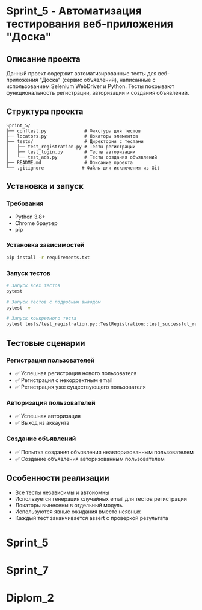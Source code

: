 # Sprint_5 - Автоматизация тестирования веб-приложения "Доска"

## Описание проекта

Данный проект содержит автоматизированные тесты для веб-приложения "Доска" (сервис объявлений), написанные с использованием Selenium WebDriver и Python. Тесты покрывают функциональность регистрации, авторизации и создания объявлений.

## Структура проекта

```
Sprint_5/
├── conftest.py              # Фикстуры для тестов
├── locators.py              # Локаторы элементов
├── tests/                   # Директория с тестами
│   ├── test_registration.py # Тесты регистрации
│   ├── test_login.py        # Тесты авторизации
│   └── test_ads.py          # Тесты создания объявлений
├── README.md                # Описание проекта
└── .gitignore              # Файлы для исключения из Git
```

## Установка и запуск

### Требования
- Python 3.8+
- Chrome браузер
- pip

### Установка зависимостей
```bash
pip install -r requirements.txt
```

### Запуск тестов
```bash
# Запуск всех тестов
pytest

# Запуск тестов с подробным выводом
pytest -v

# Запуск конкретного теста
pytest tests/test_registration.py::TestRegistration::test_successful_registration
```

## Тестовые сценарии

### Регистрация пользователей
- ✅ Успешная регистрация нового пользователя
- ✅ Регистрация с некорректным email
- ✅ Регистрация уже существующего пользователя

### Авторизация пользователей
- ✅ Успешная авторизация
- ✅ Выход из аккаунта

### Создание объявлений
- ✅ Попытка создания объявления неавторизованным пользователем
- ✅ Создание объявления авторизованным пользователем

## Особенности реализации

- Все тесты независимы и автономны
- Используется генерация случайных email для тестов регистрации
- Локаторы вынесены в отдельный модуль
- Используются явные ожидания вместо неявных
- Каждый тест заканчивается assert с проверкой результата
# Sprint_5
# Sprint_7
# Diplom_2
